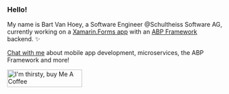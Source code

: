 ### Hello!

My name is Bart Van Hoey, a Software Engineer @Schultheiss Software AG, currently working on a [Xamarin.Forms app](https://github.com/xamarin/Xamarin.Forms) with an [ABP Framework](https://abp.io/) backend. ✨ 

[Chat with me](https://twitter.com/bartvanhoey) about mobile app development, microservices, the ABP Framework and more!

<a href="https://www.buymeacoffee.com/bartvanhoey" target="_blank"><img src="https://cdn.buymeacoffee.com/buttons/default-orange.png" alt="I'm thirsty, buy Me A Coffee" height="41" width="174"></a>
